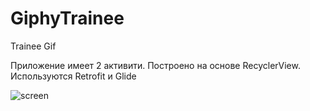 # GiphyTrainee
Trainee Gif

Приложение имеет 2 активити. 
Построено на основе RecyclerView. 
Используются Retrofit и Glide


![screen](https://user-images.githubusercontent.com/93651407/167252852-e05932c7-375d-43f7-b862-915839f1bf5a.jpg)
